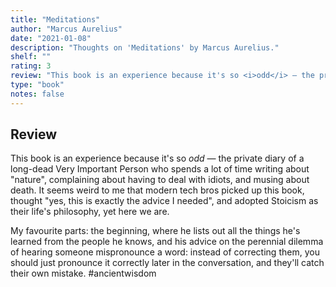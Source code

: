 ```yaml
---
title: "Meditations"
author: "Marcus Aurelius"
date: "2021-01-08"
description: "Thoughts on 'Meditations' by Marcus Aurelius."
shelf: ""
rating: 3
review: "This book is an experience because it's so <i>odd</i> — the private diary of a long-dead Very Important Person who spends a lot of time writing about 'nature', complaining about having to deal with idiots, and musing about death. It seems weird to me that modern tech bros picked up this book, thought 'yes, this is exactly the advice I needed', and adopted Stoicism as their life's philosophy, yet here we are.<br/><br/>My favourite parts: the beginning, where he lists out all the things he's learned from the people he knows, and his advice on the perennial dilemma of hearing someone mispronounce a word: instead of correcting them, you should just pronounce it correctly later in the conversation, and they'll catch their own mistake. #ancientwisdom"
type: "book"
notes: false
---
```


## Review

This book is an experience because it's so _odd_ — the private diary of a long-dead Very Important Person who spends a lot of time writing about "nature", complaining about having to deal with idiots, and musing about death. It seems weird to me that modern tech bros picked up this book, thought "yes, this is exactly the advice I needed", and adopted Stoicism as their life's philosophy, yet here we are.

My favourite parts: the beginning, where he lists out all the things he's learned from the people he knows, and his advice on the perennial dilemma of hearing someone mispronounce a word: instead of correcting them, you should just pronounce it correctly later in the conversation, and they'll catch their own mistake. #ancientwisdom
